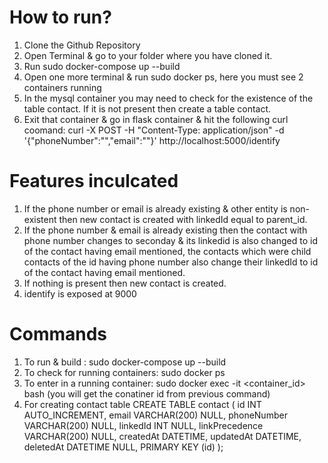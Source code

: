 # How to run?
1) Clone the Github Repository
2) Open Terminal & go to your folder where you have cloned it.
3) Run sudo docker-compose up --build
4) Open one more terminal & run sudo docker ps, here you must see 2 containers running
5) In the mysql container you may need to check for the existence of the table contact. If it is not present then create a table contact.
6) Exit that container & go in flask container & hit the following curl coomand:
     curl -X POST -H "Content-Type: application/json" -d '{"phoneNumber":"<enter a string>","email":"<enter a string>"}' http://localhost:5000/identify

# Features inculcated
1) If the phone number or email is already existing & other entity is non-existent then new contact is created with linkedId equal to parent_id.
2) If the phone number & email is already existing then the contact with phone number changes to seconday & its linkedid is also changed to id of the contact
   having email mentioned, the contacts which were child contacts of the id having phone number also change their linkedId to id of the contact having email mentioned. 
3) If nothing is present then new contact is created.
4) identify is exposed at 9000

# Commands
1) To run & build : sudo docker-compose up --build
2) To check for running containers: sudo docker ps
3) To enter in a running container: sudo docker exec -it <container_id> bash (you will get the conatiner id from previous command)
4) For creating contact table 
CREATE TABLE contact (
  id INT AUTO_INCREMENT,
  email VARCHAR(200) NULL,
  phoneNumber VARCHAR(200) NULL,
  linkedId INT NULL,
  linkPrecedence VARCHAR(200) NULL,
  createdAt DATETIME,
  updatedAt DATETIME,
  deletedAt DATETIME NULL,
  PRIMARY KEY (id)
);
